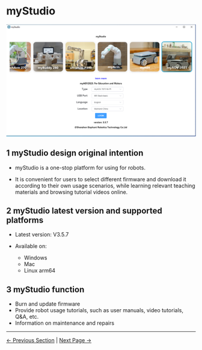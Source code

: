 # myStudio

<img src="../../../../resources/5-BasicApplication/5.2.2/img/agvpi/0.png" alt="basic" style="zoom:50%;" />



## 1 myStudio design original intention

- myStudio is a one-stop platform for using for robots.

- It is convenient for users to select different firmware and download it according to their own usage scenarios, while learning relevant teaching materials and browsing tutorial videos online.



## 2 myStudio latest version and supported platforms

- Latest version: V3.5.7

- Available on:

  - Windows
  -  Mac
  -  Linux arm64



## 3 myStudio function

- Burn and update firmware
- Provide robot usage tutorials, such as user manuals, video tutorials, Q&A, etc.
- Information on maintenance and repairs

----
 [← Previous Section](../../5.2.1-myblockly/pi/README.md) | [Next Page →](./1-setup.md)
